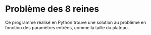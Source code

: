 # Problème des 8 reines

Ce programme réalisé en Python trouve une solution au problème en fonction des paramètres entrées, comme la taille du plateau.
